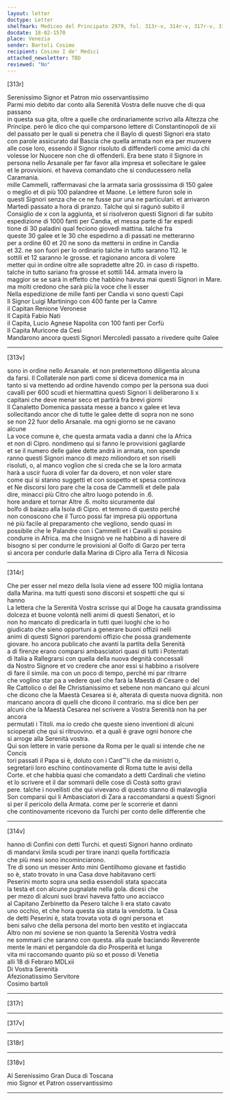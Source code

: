 ```yaml
---
layout: letter
doctype: Letter
shelfmark: Mediceo del Principato 2979, fol. 313r-v, 314r-v, 317r-v, 318r-v
docdate: 18-02-1570
place: Venezia
sender: Bartoli Cosimo
recipient: Cosimo I de' Medici
attached_newsletter: TBD
reviewed: "No"
---
```


[313r]  
  
  
Serenissimo Signor et Patron mio osservantissimo  
Parmi mio debito dar conto alla Serenità Vostra delle nuove che di qua passano  
in questa sua gita, oltre a quelle che ordinariamente scrivo alla Altezza che  
Principe. però le dico che qui comparsono lettere di Constantinopoli de xii  
del passato per le quali si penetra che il Baylo di questi Signori era stato  
con parole assicurato dal Bascia che quella armata non era per muovere  
alle cose loro, essendo il Signor risoluto di diffenderli come amici da chi  
volesse lor Nuocere non che di offenderli. Era bene stato il Signore in  
persona nello Arsanale per far favor alla impresa et sollecitare le galee  
et le provvisioni. et haveva comandato che si conducessero nella Caramania.  
mille Cammelli, raffermavasi che la armata saria grossissima di 150 galee  
o meglio et di più 100 palandree et Maone. Le lettere furon sole in  
questi Signori senza che ce ne fusse pur una ne particulari. et arrivaron  
Martedì passato a hora di pranzo. Talche qui si ragunò subito il  
Consiglio de x con la aggiunta, et si risolveron questi Signori di far subito  
espedizione di 1000 fanti per Candia, et messa parte di far espedi  
tione di 30 paladini qual feciono giovedì mattina. talche fra  
queste 30 galee et le 30 che espedirno a dì passati ne metteranno  
per a ordine 60 et 20 ne sono da mettersi in ordine in Candia  
et 32. ne son fuori per lo ordinario talche in tutto saranno 112. le  
sottili et 12 saranno le grosse. et ragionano ancora di volere  
metter qui in ordine oltre alle sopradette altre 20. in caso di rispetto.  
talche in tutto sariano fra grosse et sottili 144. armata invero la  
maggior se se sarà in effetto che habbino havuta mai questi Signori in Mare.  
ma molti credono che sarà più la voce che li esser  
Nella espedizione de mille fanti per Candia vi sono questi Capi  
Il Signor Luigi Martiningo con 400 fante per la Camre  
il Capitan Renione Veronese  
Il Capità Fabio Nati  
il Capita, Lucio Agnese Napolita con 100 fanti per Corfù  
Il Capita Muricone da Cesi  
Mandarono ancora questi Signori Mercoledì passato a rivedere quite Galee  
  
---  

[313v]  
  
  
sono in ordine nello Arsanale. et non pretermettono diligentia alcuna  
da farsi. Il Collaterale non partì come si diceva domenica ma in  
tanto si va mettendo ad ordine havendo compo per la persona sua duoi  
cavalli per 600 scudi et hiermattina questi Signori li deliberarono li x  
capitani che deve menar seco et partirà fra brevi giorni  
Il Canaletto Domenica passata messe a banco x galee et leva  
sollecitando ancor che di tutte le galee dette di sopra non ne sono  
se non 22 fuor dello Arsanale. ma ogni giorno se ne cavano  
alcune  
La voce comune è, che questa armata vadia a danni che la Africa  
et non di Cipro. nondimeno qui si fanno le provvisioni gagliarde  
et se il numero delle galee dette andrà in armata, non spende  
ranno questi Signori manco di mezo miliondoro et son riselli  
risoluti, o, al manco voglion che si creda che se la loro armata  
harà a uscir fuora di voler far da dovero, et non voler stare  
come qui si stanno suggetti et con sospetto et spesa continova  
et Ne discorsi loro pare che la cosa de Cammelli et delle pala  
dire, minacci più Citro che altro luogo potendo in .6.  
hore andare et tornar Altre .6. molto sicuramente dal  
bolfo di baiazo alla Isola di Cipro. et temono di questo perché  
non conoscono che il Turco possi far impresa più opportuna  
né più facile al preparamento che vegliono, sendo quasi in  
possibile che le Palandre con i Cammelli et i Cavalli si possino  
condurre in Africa. ma che Insignò ve ne habbino a di havere di  
bisogno si per condurre le provisioni al Golfo di Garzo per terra  
sì ancora per condurle dalla Marina di Cipro alla Terra di Nicosia  
  
---  

[314r]  
  
  
Che per esser nel mezo della Isola viene ad essere 100 miglia lontana  
dalla Marina. ma tutti questi sono discorsi et sospetti che qui si  
hanno  
La lettera che la Serenità Vostra scrisse qui al Doge ha causata grandissima  
dolceza et buone volontà nelli animi di questi Senatori, et io  
non ho mancato di predicarla in tutti quei luoghi che io ho  
giudicato che sieno opportuni a generare buoni offizii nelli  
animi di questi Signori parendomi offizio che possa grandemente  
giovare. ho ancora publicato che avanti la partita della Serenità  
a di firenze erano comparsi ambasciatori quasi di tutti i Potentati  
di Italia a Rallegrarsi con quella della nuova degnità concessali  
da Nostro Signore et vo credere che anor essi si habbino a risolvere  
di fare il simile. ma con un poco di tempo, perché mi par ritrarre  
che voglino star pa a vedere quel che farà la Maestà di Cesare o del  
Re Cattolico o del Re Christianissimo et sebene non mancano qui alcuni  
che dicono che la Maestà Cesarea si è, alterata di questa nuova dignità. non  
mancano ancora di quelli che dicono il contrario. ma si dice ben per  
alcuni che la Maestà Cesarea nel scrivere a Vostra Serenità non ha per ancora  
permutati i Titoli. ma io credo che queste sieno inventioni di alcuni  
scioperati che qui si ritruovino. et a quali è grave ogni honore che  
si arroge alla Serenità vostra.  
Qui son lettere in varie persone da Roma per le quali si intende che ne Concis  
tori passati il Papa si è, doluto con i Card⁀li che da ministri o,  
segretarii loro eschino continovamente di Roma tutte le avisi della  
Corte. et che habbia quasi che comandato a detti Cardinali che vietino  
et lo scrivere et il dar sommarii delle cose di Costà sotto gravi  
pere. talche i novellisti che qui vivevano di questo stanno di malavoglia  
Son comparsi qui li Ambasciatori di Zara a raccomandarsi a questi Signori  
sì per il pericolo della Armata. come per le scorrerie et danni  
che continovamente ricevono da Turchi per conto delle differentie che  
  
---  

[314v]  
  
  
hanno di Confini con detti Turchi. et questi Signori hanno ordinato  
di mandarvi x̅mila scudi per tirare inanzi quella fortificazia  
che più mesi sono incominciarono.  
Tre dì sono un messer Anto mini Gentilhomo giovane et fastidio  
so è, stato trovato in una Casa dove habitavano certi  
Peserini morto sopra una sedia essendoli stata spaccata  
la testa et con alcune pugnalate nella gola. dicesi che  
per mezo di alcuni suoi bravi haveva fatto uno acciacco  
al Capitano Zerbinetto da Pesero talche li era stato cavato  
uno occhio, et che hora questa sia stata la vendotta. la Casa  
de detti Peserini è, stata trovata vota di ogni persona et  
beni salvo che della persona del morto ben vestito et ingiaccata  
Altro non mi soviene se non quanto la Serenità Vostra vedrà  
ne sommarii che saranno con questa. alla quale baciando Reverente  
mente le mani et pergandole da dio Prosperità et lunga  
vita mi raccomando quanto più so et posso di Venetia  
alli 18 di Febraro MDLxii  
Di Vostra Serenità  
Afezionatissimo Servitore  
Cosimo bartoli  
  
---  

[317r]  
  
  
  
---  

[317v]  
  
  
  
---  

[318r]  
  
  
  
---  

[318v]  
  
  
Al Serenissimo Gran Duca di Toscana  
mio Signor et Patron osservantissimo  
  
---  

